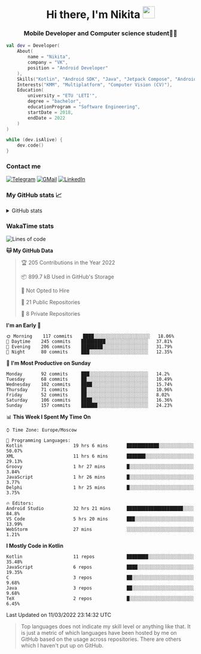 <h1 align="center">
Hi there, I'm Nikita 
<img src="https://github.com/blackcater/blackcater/raw/main/images/Hi.gif" height="32"/>
</h1>
<h3 align="center">Mobile Developer and Computer science student👨‍💻</h3>

```kotlin
val dev = Developer(
    About(
        name = "Nikita",
        company = "VK",
        position = "Android Developer"
    ),
    Skills("Kotlin", "Android SDK", "Java", "Jetpack Compose", "Android Jetpack"),
    Interests("KMM", "Multiplatform", "Computer Vision (CV)"),
    Education(
        university = "ETU 'LETI'",
        degree = "bachelor",
        educationProgram = "Software Engineering",
        startDate = 2018,
        endDate = 2022
    )
)

while (dev.isAlive) {
    dev.code()
}
```

### Contact me

[![Telegram](https://img.shields.io/badge/Telegram-white?style=for-the-badge&logo=telegram&logoColor=29e9ea)](https://t.me/po4yka)
[![GMail](https://img.shields.io/badge/Gmail-white?style=for-the-badge&logo=gmail&logoColor=d14836)](mailto:pochaev.nik@gmail.com)
[![LinkedIn](https://img.shields.io/badge/linkedin%20-white.svg?&style=for-the-badge&logo=linkedin&logoColor=%230077B5)](https://www.linkedin.com/in/nikita-pochaev-415b5a1a1)

### My GitHub stats 📈

<details>
  <summary>GitHub stats</summary>
  <p align="center">
    <img src="https://github-readme-stats.vercel.app/api?username=po4yka&show_icons=true&theme=dark" />
  </p>
</details>

### WakaTime stats

<!--START_SECTION:waka-->
![Lines of code](https://img.shields.io/badge/From%20Hello%20World%20I%27ve%20Written-1%20Million%20lines%20of%20code-blue)

**🐱 My GitHub Data** 

> 🏆 205 Contributions in the Year 2022
 > 
> 📦 899.7 kB Used in GitHub's Storage 
 > 
> 🚫 Not Opted to Hire
 > 
> 📜 21 Public Repositories 
 > 
> 🔑 8 Private Repositories  
 > 
**I'm an Early 🐤** 

```text
🌞 Morning    117 commits    ████░░░░░░░░░░░░░░░░░░░░░   18.06% 
🌆 Daytime    245 commits    █████████░░░░░░░░░░░░░░░░   37.81% 
🌃 Evening    206 commits    ████████░░░░░░░░░░░░░░░░░   31.79% 
🌙 Night      80 commits     ███░░░░░░░░░░░░░░░░░░░░░░   12.35%

```
📅 **I'm Most Productive on Sunday** 

```text
Monday       92 commits     ███░░░░░░░░░░░░░░░░░░░░░░   14.2% 
Tuesday      68 commits     ██░░░░░░░░░░░░░░░░░░░░░░░   10.49% 
Wednesday    102 commits    ████░░░░░░░░░░░░░░░░░░░░░   15.74% 
Thursday     71 commits     ██░░░░░░░░░░░░░░░░░░░░░░░   10.96% 
Friday       52 commits     ██░░░░░░░░░░░░░░░░░░░░░░░   8.02% 
Saturday     106 commits    ████░░░░░░░░░░░░░░░░░░░░░   16.36% 
Sunday       157 commits    ██████░░░░░░░░░░░░░░░░░░░   24.23%

```


📊 **This Week I Spent My Time On** 

```text
⌚︎ Time Zone: Europe/Moscow

💬 Programming Languages: 
Kotlin                   19 hrs 6 mins       ████████████░░░░░░░░░░░░░   50.07% 
XML                      11 hrs 6 mins       ███████░░░░░░░░░░░░░░░░░░   29.13% 
Groovy                   1 hr 27 mins        █░░░░░░░░░░░░░░░░░░░░░░░░   3.84% 
JavaScript               1 hr 26 mins        █░░░░░░░░░░░░░░░░░░░░░░░░   3.77% 
Delphi                   1 hr 25 mins        █░░░░░░░░░░░░░░░░░░░░░░░░   3.75%

🔥 Editors: 
Android Studio           32 hrs 21 mins      █████████████████████░░░░   84.8% 
VS Code                  5 hrs 20 mins       ███░░░░░░░░░░░░░░░░░░░░░░   13.99% 
WebStorm                 27 mins             ░░░░░░░░░░░░░░░░░░░░░░░░░   1.21%

```

**I Mostly Code in Kotlin** 

```text
Kotlin                   11 repos            ████████░░░░░░░░░░░░░░░░░   35.48% 
JavaScript               6 repos             ████░░░░░░░░░░░░░░░░░░░░░   19.35% 
C                        3 repos             ██░░░░░░░░░░░░░░░░░░░░░░░   9.68% 
Java                     3 repos             ██░░░░░░░░░░░░░░░░░░░░░░░   9.68% 
TeX                      2 repos             █░░░░░░░░░░░░░░░░░░░░░░░░   6.45%

```



 Last Updated on 11/03/2022 23:14:32 UTC
<!--END_SECTION:waka-->

> Top languages does not indicate my skill level or anything like that. It is just a metric of which languages have been hosted by me on GitHub based on the usage across repositories. There are others which I haven't put up on GitHub.
